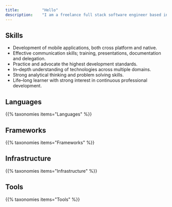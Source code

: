 ```yaml
---
title: 			"Hello"
description: 	"I am a freelance full stack software engineer based in Berlin and this is my website."
---
```


## Skills
- Development of mobile applications, both cross platform and native.
- Effective communication skills; training, presentations, documentation and delegation.
- Practice and advocate the highest development standards.
- In–depth understanding of technologies across multiple domains.
- Strong analytical thinking and problem solving skills.
- Life–long learner with strong interest in continuous professional development.

## Languages
{{% taxonomies items="Languages" %}}

## Frameworks 
{{% taxonomies items="Frameworks" %}}

## Infrastructure 
{{% taxonomies items="Infrastructure" %}}

## Tools 
{{% taxonomies items="Tools" %}}